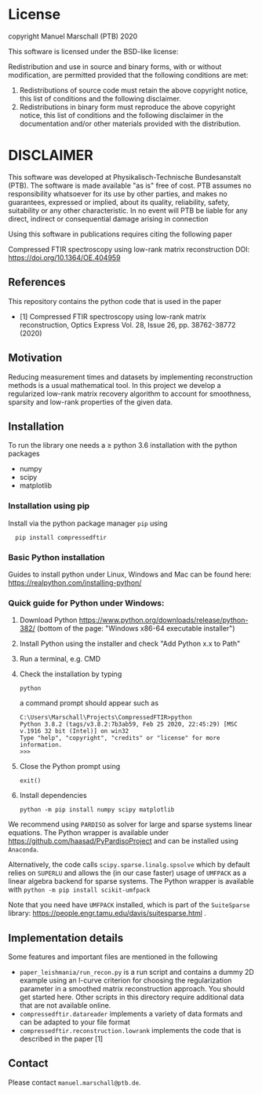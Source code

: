 # License

 copyright Manuel Marschall (PTB) 2020

 This software is licensed under the BSD-like license:

 Redistribution and use in source and binary forms, with or without
 modification, are permitted provided that the following conditions are met:

 1. Redistributions of source code must retain the above copyright notice,
    this list of conditions and the following disclaimer.
 2. Redistributions in binary form must reproduce the above copyright
    notice, this list of conditions and the following disclaimer in
    the documentation and/or other materials provided with the distribution.

 DISCLAIMER
 ==========
 This software was developed at Physikalisch-Technische Bundesanstalt
 (PTB). The software is made available "as is" free of cost. PTB assumes
 no responsibility whatsoever for its use by other parties, and makes no
 guarantees, expressed or implied, about its quality, reliability, safety,
 suitability or any other characteristic. In no event will PTB be liable
 for any direct, indirect or consequential damage arising in connection

Using this software in publications requires citing the following paper

Compressed FTIR spectroscopy using low-rank matrix reconstruction
DOI: https://doi.org/10.1364/OE.404959


## References

This repository contains the python code that is used in the paper 
* [1] Compressed FTIR spectroscopy using low-rank matrix reconstruction, Optics Express Vol. 28, Issue 26, pp. 38762-38772 (2020) 


## Motivation
Reducing measurement times and datasets by implementing reconstruction methods is a usual mathematical tool.
In this project we develop a regularized low-rank matrix recovery algorithm to account for smoothness, sparsity and low-rank properties of the given data.

## Installation 

To run the library one needs a $\geq$ python 3.6 installation with the python packages
* numpy
* scipy
* matplotlib

### Installation using pip

Install via the python package manager `pip` using

```
  pip install compressedftir
```
### Basic Python installation 

Guides to install python under Linux, Windows and Mac can be found here: https://realpython.com/installing-python/

### Quick guide for Python under Windows:

1. Download Python https://www.python.org/downloads/release/python-382/ (bottom of the page: "Windows x86-64 executable installer") 
2. Install Python using the installer and check "Add Python x.x to Path"
3. Run a terminal, e.g. CMD
4. Check the installation by typing

	```
	python
	```
   a command prompt should appear such as 

	```
	C:\Users\Marschall\Projects\CompressedFTIR>python
	Python 3.8.2 (tags/v3.8.2:7b3ab59, Feb 25 2020, 22:45:29) [MSC v.1916 32 bit (Intel)] on win32
	Type "help", "copyright", "credits" or "license" for more information.
	>>>
	```


5. Close the Python prompt using
	```
	exit()
	```
6. Install dependencies
	```
	python -m pip install numpy scipy matplotlib
	```
We recommend using `PARDISO` as solver for large and sparse systems linear equations. The Python wrapper is available under https://github.com/haasad/PyPardisoProject and can be installed using `Anaconda`. 

Alternatively, the code calls `scipy.sparse.linalg.spsolve` which by default relies on `SUPERLU` and allows the (in our case faster) usage of `UMFPACK` as a linear algebra backend for sparse systems. The Python wrapper is available with
	```
	python -m pip install scikit-umfpack 
	```

Note that you need have `UMFPACK` installed, which is part of the `SuiteSparse` library: https://people.engr.tamu.edu/davis/suitesparse.html .

## Implementation details

Some features and important files are mentioned in the following

* `paper_leishmania/run_recon.py` is a run script and contains a dummy 2D example using an l-curve criterion for choosing the regularization parameter in a smoothed matrix reconstruction approach. You should get started here. Other scripts in this directory require additional data that are not available online.
* `compressedftir.datareader` implements a variety of data formats and can be adapted to your file format
* `compressedftir.reconstruction.lowrank` implements the code that is described in the paper [1]


## Contact

Please contact `manuel.marschall@ptb.de`.
